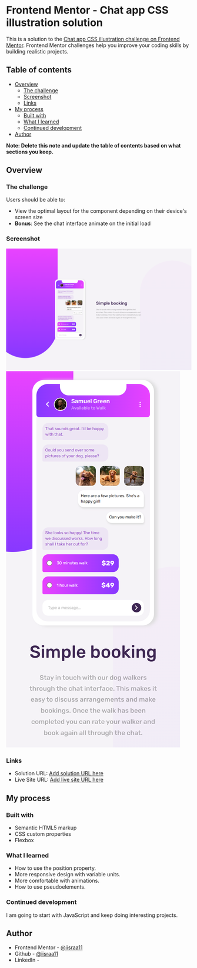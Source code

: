 # Frontend Mentor - Chat app CSS illustration solution

This is a solution to the [Chat app CSS illustration challenge on Frontend Mentor](https://www.frontendmentor.io/challenges/chat-app-css-illustration-O5auMkFqY). Frontend Mentor challenges help you improve your coding skills by building realistic projects. 

## Table of contents

- [Overview](#overview)
  - [The challenge](#the-challenge)
  - [Screenshot](#screenshot)
  - [Links](#links)
- [My process](#my-process)
  - [Built with](#built-with)
  - [What I learned](#what-i-learned)
  - [Continued development](#continued-development)
- [Author](#author)

**Note: Delete this note and update the table of contents based on what sections you keep.**

## Overview

### The challenge

Users should be able to:

- View the optimal layout for the component depending on their device's screen size
- **Bonus**: See the chat interface animate on the initial load

### Screenshot

![](solution/desktop-solution.png)
![](solution/phone-solution.png)

### Links

- Solution URL: [Add solution URL here](https://github.com/iisraa11/chat-app-css-illustration-master)
- Live Site URL: [Add live site URL here](https://iisraa11.github.io/chat-app-css-illustration-master/)

## My process

### Built with

- Semantic HTML5 markup
- CSS custom properties
- Flexbox

### What I learned

- How to use the position property.
- More responsive design with variable units.
- More comfortable with animations.
- How to use pseudoelements.

### Continued development

  I am going to start with JavaScript and keep doing interesting projects.

## Author

- Frontend Mentor - [@iisraa11](https://www.frontendmentor.io/profile/yourusername)
- Github - [@iisraa11](https://github.com/iisraa11)
- LinkedIn - [](https://www.linkedin.com/in/israel-guerrero-ortiz-6201a0168/)


